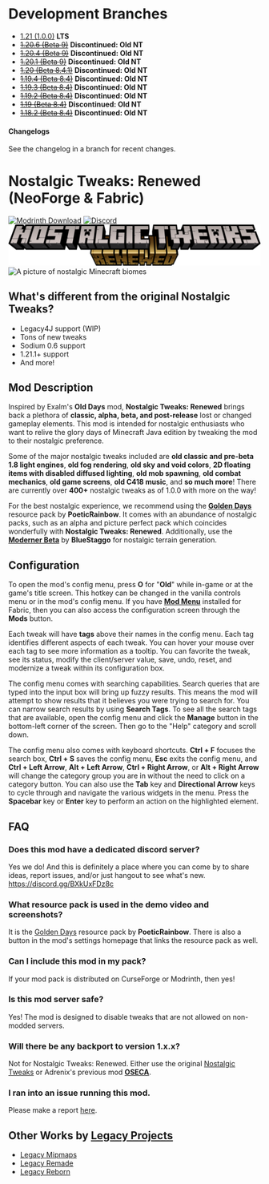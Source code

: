 # Development Branches
- [1.21 (1.0.0)](https://github.com/MC-Legacy-Projects/Nostalgic-Tweaks-Renewed/tree/1.21) **LTS**
- ~~[1.20.6 (Beta 9)](https://github.com/MC-Legacy-Projects/Nostalgic-Tweaks-Renewed/tree/1.20.6)~~ **Discontinued: Old NT**
- ~~[1.20.4 (Beta 9)](https://github.com/MC-Legacy-Projects/Nostalgic-Tweaks-Renewed/tree/1.20.4)~~ **Discontinued: Old NT**
- ~~[1.20.1 (Beta 9)](https://github.com/MC-Legacy-Projects/Nostalgic-Tweaks-Renewed/tree/1.20.1)~~ **Discontinued: Old NT**
- ~~[1.20 (Beta 8.4.1)](https://github.com/Adrenix/Nostalgic-Tweaks/tree/1.20)~~ **Discontinued: Old NT**
- ~~[1.19.4 (Beta 8.4)](https://github.com/Adrenix/Nostalgic-Tweaks/tree/1.19.4)~~ **Discontinued: Old NT**
- ~~[1.19.3 (Beta 8.4)](https://github.com/Adrenix/Nostalgic-Tweaks/tree/1.19.3)~~ **Discontinued: Old NT**
- ~~[1.19.2 (Beta 8.4)](https://github.com/Adrenix/Nostalgic-Tweaks/tree/1.19.2-multiplayer)~~ **Discontinued: Old NT**
- ~~[1.19 (Beta 8.4)](https://github.com/Adrenix/Nostalgic-Tweaks/tree/1.19-multiplayer)~~ **Discontinued: Old NT**
- ~~[1.18.2 (Beta 8.4)](https://github.com/Adrenix/Nostalgic-Tweaks/tree/1.18.2-multiplayer)~~ **Discontinued: Old NT**

#### Changelogs
See the changelog in a branch for recent changes.

# Nostalgic Tweaks: Renewed (NeoForge & Fabric)
[<img alt="Modrinth Download" src="https://img.shields.io/modrinth/dt/l1rj36Ob?logo=modrinth&label=Modrinth&color=17b85a">](https://modrinth.com/mod/nt-renewed)
[<img alt="Discord" src="https://img.shields.io/discord/452988045252100107?logo=discord&label=Discord&color=5865f2">](https://discord.gg/BXkUxFDz8c)
![Nostalgic Tweaks: Renewed by Legacy Projects, Adrenix](https://github.com/MC-Legacy-Projects/Nostalgic-Tweaks-Renewed/blob/data/nt-renewed-title.png?raw=true)
![A picture of nostalgic Minecraft biomes](https://i.imgur.com/dUbuMyB.png)

## What's different from the original Nostalgic Tweaks?
- Legacy4J support (WIP)
- Tons of new tweaks
- Sodium 0.6 support
- 1.21.1+ support
- And more!

## Mod Description
Inspired by Exalm's **Old Days** mod, **Nostalgic Tweaks: Renewed** brings back a plethora of **classic, alpha, beta, and post-release** lost or changed gameplay elements. This mod is intended for nostalgic enthusiasts who want to relive the glory days of Minecraft Java edition by tweaking the mod to their nostalgic preference.

Some of the major nostalgic tweaks included are **old classic and pre-beta 1.8 light engines**, **old fog rendering**, **old sky and void colors**, **2D floating items with disabled diffused lighting**, **old mob spawning**, **old combat mechanics**, **old game screens**, **old C418 music**, and **so much more**! There are currently over **400+** nostalgic tweaks as of 1.0.0 with more on the way!

For the best nostalgic experience, we recommend using the **[Golden Days](https://modrinth.com/resourcepack/golden-days)** resource pack by **PoeticRainbow**. It comes with an abundance of nostalgic packs, such as an alpha and picture perfect pack which coincides wonderfully with **Nostalgic Tweaks: Renewed**. Additionally, use the **[Moderner Beta](https://modrinth.com/mod/moderner-beta)** by **BlueStaggo** for nostalgic terrain generation.
 
## Configuration
To open the mod's config menu, press **O** for "**Old**" while in-game or at the game's title screen. This hotkey can be changed in the vanilla controls menu or in the mod's config menu. If you have **[Mod Menu](https://modrinth.com/mod/modmenu)** installed for Fabric, then you can also access the configuration screen through the **Mods** button.

Each tweak will have **tags** above their names in the config menu. Each tag identifies different aspects of each tweak. You can hover your mouse over each tag to see more information as a tooltip. You can favorite the tweak, see its status, modify the client/server value, save, undo, reset, and modernize a tweak within its configuration box.

The config menu comes with searching capabilities. Search queries that are typed into the input box will bring up fuzzy results. This means the mod will attempt to show results that it believes you were trying to search for. You can narrow search results by using **Search Tags**. To see all the search tags that are available, open the config menu and click the **Manage** button in the bottom-left corner of the screen. Then go to the "Help" category and scroll down.

The config menu also comes with keyboard shortcuts. **Ctrl + F** focuses the search box, **Ctrl + S** saves the config menu, **Esc** exits the config menu, and **Ctrl + Left Arrow**, **Alt + Left Arrow**, **Ctrl + Right Arrow**, or **Alt + Right Arrow** will change the category group you are in without the need to click on a category button. You can also use the **Tab** key and **Directional Arrow** keys to cycle through and navigate the various widgets in the menu. Press the **Spacebar** key or **Enter** key to perform an action on the highlighted element.

## FAQ
### Does this mod have a dedicated discord server?

Yes we do! And this is definitely a place where you can come by to share ideas, report issues, and/or just hangout to see what's new.
https://discord.gg/BXkUxFDz8c

### What resource pack is used in the demo video and screenshots?

It is the [Golden Days](https://modrinth.com/resourcepack/golden-days) resource pack by **PoeticRainbow**. There is also a button in the mod's settings homepage that links the resource pack as well.

### Can I include this mod in my pack?

If your mod pack is distributed on CurseForge or Modrinth, then yes!

### Is this mod server safe?

Yes! The mod is designed to disable tweaks that are not allowed on non-modded servers.

### Will there be any backport to version 1.x.x?

Not for Nostalgic Tweaks: Renewed. Either use the original [Nostalgic Tweaks](https://modrinth.com/mod/nostalgic-tweaks) or Adrenix's previous mod **[OSECA](https://www.curseforge.com/minecraft/mc-mods/old-swing)**.

### I ran into an issue running this mod.

Please make a report [here](https://github.com/MC-Legacy-Projects/Nostalgic-Tweaks-Renewed/issues).

## Other Works by [Legacy Projects](https://modrinth.com/organization/legacy-projects)

- [Legacy Mipmaps](https://modrinth.com/mod/legacy-mipmaps)
- [Legacy Remade](https://modrinth.com/modpack/legacy-remade)
- [Legacy Reborn](https://modrinth.com/modpack/legacy-reborn)
